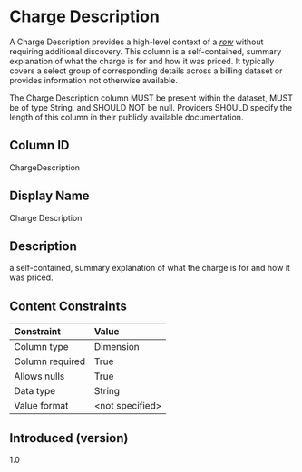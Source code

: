 # Charge Description

A Charge Description provides a high-level context of a [*row*](#glossary:row) without requiring additional discovery. This column is a self-contained, summary explanation of what the charge is for and how it was priced. It typically covers a select group of corresponding details across a billing dataset or provides information not otherwise available.

The Charge Description column MUST be present within the dataset, MUST be of type String, and SHOULD NOT be null. Providers SHOULD specify the length of this column in their publicly available documentation.

## Column ID

ChargeDescription

## Display Name

Charge Description

## Description

a self-contained, summary explanation of what the charge is for and how it was priced.

## Content Constraints

|    Constraint   |      Value       |
|:----------------|:-----------------|
| Column type     | Dimension        |
| Column required | True             |
| Allows nulls    | True             |
| Data type       | String           |
| Value format    | \<not specified> |

## Introduced (version)

1.0
